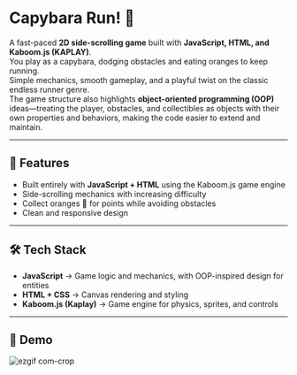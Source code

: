# Capybara Run! 🍊

A fast-paced **2D side-scrolling game** built with **JavaScript, HTML, and Kaboom.js (KAPLAY)**.  
You play as a capybara, dodging obstacles and eating oranges to keep running.  
Simple mechanics, smooth gameplay, and a playful twist on the classic endless runner genre.  
The game structure also highlights **object-oriented programming (OOP)** ideas—treating the player, obstacles, and collectibles as objects with their own properties and behaviors, making the code easier to extend and maintain.  

---

## 🚀 Features
- Built entirely with **JavaScript + HTML** using the Kaboom.js game engine  
- Side-scrolling mechanics with increasing difficulty  
- Collect oranges 🍊 for points while avoiding obstacles  
- Clean and responsive design  

---

## 🛠️ Tech Stack
- **JavaScript** → Game logic and mechanics, with OOP-inspired design for entities  
- **HTML + CSS** → Canvas rendering and styling  
- **Kaboom.js (Kaplay)** → Game engine for physics, sprites, and controls  

---

## 📸 Demo

![ezgif com-crop](https://github.com/user-attachments/assets/f1ef910d-3b20-4f41-ba91-6d8b1ade4e5b)
